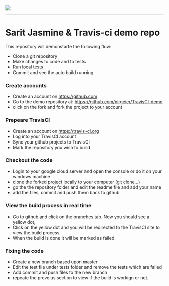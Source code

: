 <a target="blank" href="https://travis-ci.org/nirgeier/DevOps">
  <img src="https://api.travis-ci.org/nirgeier/DevOps.svg?branch=master">
</a>  

----

# Sarit Jasmine & Travis-ci demo repo
This repository will demonstarte the following flow:

- Clone a git repository
- Make changes to code and to tests
- Run local tests
- Commit and see the auto build running

### Create accounts
- Create an account on https://github.com
- Go to the demo repository at: https://github.com/nirgeier/TravisCI-demo
- click on the fork and fork the project to your account

### Prepeare TravisCI
- Create an account on https://travis-ci.org
- Log into your TravisCI account
- Sync your github projects to TravisCI
- Mark the repository you wish to build

### Checkout the code
- Login to your google cloud server and open the console or do it on your windows machine
- clone the forked project locally to your computer (git clone...)
- go the the repository folder and edit the readme file and add your name
- add the files, commit and push them back to github

### View the build process in real time
- Go to github and click on the branches tab. Now you should see a yellow dot,
- Click on the yellow dot and you will be redirected to the TravisCI site to view the build process
- When the build is done it will be marked as failed.

### Fixing the code
- Create a new branch based upon master
- Edit the test file under tests folder and remove the tests which are failed
- Add commit and push files to the new branch
- repeate the prevoius section to view if the build is workign or not.
